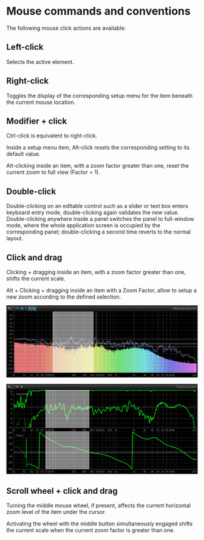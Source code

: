 # Mouse commands and conventions
The following mouse click actions are available:
## Left-click
Selects the active
element.
## Right-click
Toggles the display of the corresponding setup menu for the
item beneath the current mouse location.

## Modifier + click
Ctrl-click is equivalent to right-click.

Inside a setup menu item, Alt-click resets the corresponding setting to its default value.

Alt-clicking inside an item, with a zoom factor greater than one, reset the current zoom to full
view (Factor = 1).

## Double-click
Double-clicking on an editable control such as a
slider or text box enters keyboard entry mode, double-clicking again validates the new value.
Double-clicking anywhere inside a panel switches the panel to full-window mode, where the whole
application screen is occupied by the corresponding panel; double-clicking a second time reverts to
the normal layout.

## Click and drag
Clicking + dragging inside an item, with a zoom
factor greater than one, shifts the current scale.

Alt + Clicking + dragging inside an item with a <link type="document" target="Zoom">Zoom</link> Factor,
allow to setup a new zoom according to the defined selection.

![](../../include/ZoomSelection2.png)

![](../../include/ZoomSelection1.png)

## Scroll wheel + click and drag
Turning the middle mouse wheel, if present,
affects the current horizontal zoom level of the item under the cursor.

Activating the wheel with the middle button simultaneously engaged shifts the current scale when the
current zoom factor is greater than one.
